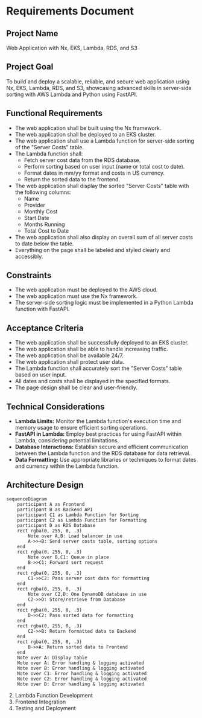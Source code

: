<script src="https://cdn.jsdelivr.net/npm/mermaid/dist/mermaid.min.js"></script>

# Requirements Document

## Project Name

Web Application with Nx, EKS, Lambda, RDS, and S3

## Project Goal

To build and deploy a scalable, reliable, and secure web application using Nx, EKS, Lambda, RDS, and S3, showcasing advanced skills in server-side sorting with AWS Lambda and Python using FastAPI.

## Functional Requirements

- The web application shall be built using the Nx framework.
- The web application shall be deployed to an EKS cluster.
- The web application shall use a Lambda function for server-side sorting of the "Server Costs" table.
- The Lambda function shall:
    - Fetch server cost data from the RDS database.
    - Perform sorting based on user input (name or total cost to date).
    - Format dates in mm/yy format and costs in US currency.
    - Return the sorted data to the frontend.
- The web application shall display the sorted "Server Costs" table with the following columns:
    - Name
    - Provider
    - Monthly Cost
    - Start Date
    - Months Running
    - Total Cost to Date
- The web application shall also display an overall sum of all server costs to date below the table.
- Everything on the page shall be labeled and styled clearly and accessibly.

## Constraints

- The web application must be deployed to the AWS cloud.
- The web application must use the Nx framework.
- The server-side sorting logic must be implemented in a Python Lambda function with FastAPI.

## Acceptance Criteria

- The web application shall be successfully deployed to an EKS cluster.
- The web application shall be able to handle increasing traffic.
- The web application shall be available 24/7.
- The web application shall protect user data.
- The Lambda function shall accurately sort the "Server Costs" table based on user input.
- All dates and costs shall be displayed in the specified formats.
- The page design shall be clear and user-friendly.

## Technical Considerations

- **Lambda Limits:** Monitor the Lambda function's execution time and memory usage to ensure efficient sorting operations.
- **FastAPI in Lambda:** Employ best practices for using FastAPI within Lambda, considering potential limitations.
- **Database Interactions:** Establish secure and efficient communication between the Lambda function and the RDS database for data retrieval.
- **Data Formatting:** Use appropriate libraries or techniques to format dates and currency within the Lambda function.

##  Architecture Design

```mermaid
sequenceDiagram
    participant A as Frontend
    participant B as Backend API
    participant C1 as Lambda Function for Sorting
    participant C2 as Lambda Function for Formatting
    participant D as RDS Database
    rect rgba(0, 255, 0, .3)
        Note over A,B: Load balancer in use
        A->>+B: Send server costs table, sorting options
    end
    rect rgba(0, 255, 0, .3)
        Note over B,C1: Queue in place
        B->>C1: Forward sort request
    end
    rect rgba(0, 255, 0, .3)
        C1->>C2: Pass server cost data for formatting
    end
    rect rgba(0, 255, 0, .3)
        Note over C2,D: One DynamoDB database in use
        C2->>D: Store/retrieve from Database
    end
    rect rgba(0, 255, 0, .3)
        D->>C2: Pass sorted data for formatting
    end
    rect rgba(0, 255, 0, .3)
        C2->>B: Return formatted data to Backend
    end
    rect rgba(0, 255, 0, .3)
        B->>A: Return sorted data to Frontend
    end
    Note over A: Display table
    Note over A: Error handling & logging activated
    Note over B: Error handling & logging activated
    Note over C1: Error handling & logging activated
    Note over C2: Error handling & logging activated
    Note over D: Error handling & logging activated
```

2. Lambda Function Development
3. Frontend Integration
4. Testing and Deployment
